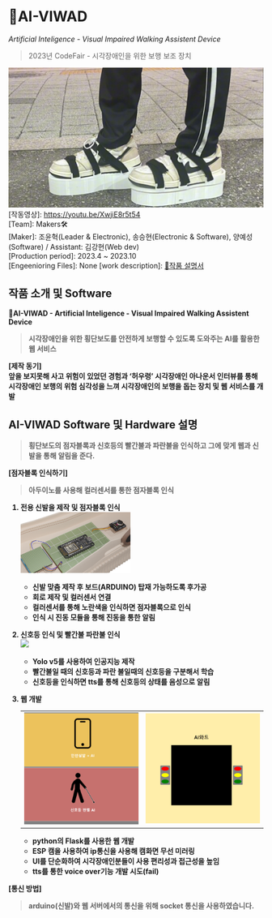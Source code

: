 # 🚦AI-VIWAD
*Artificial Inteligence - Visual Impaired Walking Assistent Device*<br>
> 2023년 CodeFair - 시각장애인을 위한 보행 보조 장치

<img src="\md - 작품 사진.png" title="AI-VIWAD"></img><br/>
[작동영상]: https://youtu.be/XwjiE8r5t54<br>
[Team]: Makers🛠️<br>
[Maker]: 조윤혁(Leader & Electronic), 송승현(Electronic & Software), 양예성(Software) / Assistant: 김강현(Web dev)<br>
[Production period]: 2023.4 ~ 2023.10<br>
[Engeenioring Files]: None
[work description]: [🔗작품 설명서](https://docs.google.com/document/d/1tyV2fjZkA8JoP6vy9Sr6bMmbAfNee75N/edit?usp=sharing&ouid=107164361597916380257&rtpof=true&sd=true)

## 작품 소개 및 Software

<strong><span style="font-size:big">🦾AI-VIWAD - Artificial Inteligence - Visual Impaired Walking Assistent Device</span><strong>

> 시각장애인을 위한 횡단보도를 안전하게 보행할 수 있도록 도와주는 AI를 활용한 웹 서비스

**[제작 동기]**<br>
앞을 보지못해 사고 위험이 있었던 경험과 ‘허우령’ 시각장애인 아나운서 인터뷰를 통해 시각장애인 보행의 위험 심각성을 느껴 시각장애인의 보행을 돕는 장치 및 웹 서비스를 개발<br>

## AI-VIWAD Software 및 Hardware 설명
>횡단보도의 점자블록과 신호등의 빨간불과 파란불을 인식하고 그에 맞게 웹과 신발을 통해 알림을 준다.

**[점자블록 인식하기]**<br>
>아두이노를 사용해 컬러센서를 통한 점자블록 인식

1. 전용 신발을 제작 및 점자블록 인식<br>
<img src="/md - 신발 내 장착.png"></img>
    - 신발 맞춤 제작 후 보드(ARDUINO) 탑재 가능하도록 후가공
    - 회로 제작 및 컬러센서 연결
    - 컬러센서를 통해 노란색을 인식하면 점자블록으로 인식
    - 인식 시 진동 모듈을 통해 진동을 통한 알림

2. 신호등 인식 및 빨간불 파란불 인식<br>
<img src="/md - 욜로 로고.png"></img>
    - Yolo v5를 사용하여 인공지능 제작
    - 빨간불일 때의 신호등과 파란 불일때의 신호등을 구분해서 학습
    - 신호등을 인식하면 tts를 통해 신호등의 상태를 음성으로 알림

3. 웹 개발<br>
    <table style="border: none;">
    <tr>
    <td><img src="/md - 웹 홈화면.png" alt="웹 홈화면" width="300"/></td>
    <td><img src="/md - 웹 캠화면.png" alt="웹 캠화면" width="300"/></td>
    </tr>
    </table>

    - python의 Flask를 사용한 웹 개발
    - ESP 캠을 사용하여 ip통신을 사용해 캠화면 무선 미러링
    - UI를 단순화하여 시각장애인분들이 사용 편리성과 접근성을 높임
    - tts를 통한 voice over기능 개발 시도(fail)

**[통신 방법]**
> arduino(신발)와 웹 서버에서의 통신을 위해 socket 통신을 사용하였습니다.  